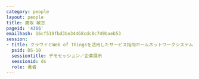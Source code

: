 ```yaml
---
category: people
layout: people
title: 鷹取 敏志
pageid: '4366'
emailhash: 16cf510fbd3be34468cdc8c749baeb53
session:
- title: クラウドとWeb of Thingsを活用したサービス指向ホームネットワークシステム
  psid: DS-10
  sessiontitle: デモセッション／企業展示
  sessionid: ds
  role: 著者
---
```

